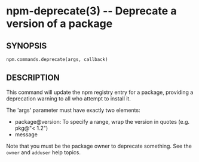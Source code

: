 npm-deprecate(3) -- Deprecate a version of a package
====================================================

## SYNOPSIS

    npm.commands.deprecate(args, callback)

## DESCRIPTION

This command will update the npm registry entry for a package, providing
a deprecation warning to all who attempt to install it.

The 'args' parameter must have exactly two elements:

* package@version:
  To specify a range, wrap the version in quotes (e.g. pkg@"< 1.2")
* message

Note that you must be the package owner to deprecate something.  See the
`owner` and `adduser` help topics.
